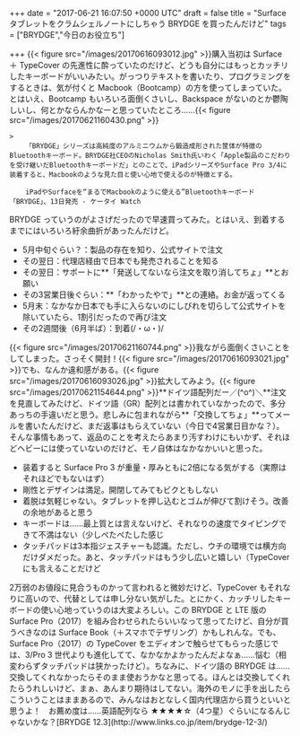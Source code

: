 
+++
date = "2017-06-21 16:07:50 +0000 UTC"
draft = false
title = "Surface タブレットをクラムシェルノートにしちゃう BRYDGE を買ったんだけど"
tags = ["BRYDGE","今日のお役立ち"]

+++
{{< figure src="/images/20170616093012.jpg"  >}}購入当初は Surface ＋ TypeCover の先進性に酔っていたのだけど、どうも自分にはもっとカッチリしたキーボードがいいみたい。がっつりテキストを書いたり、プログラミングをするときは、気が付くと Macbook（Bootcamp）の方を使ってしまっていた。とはいえ、Bootcamp もいろいろ面倒くさいし、Backspace がないのとか鬱陶しいし、何とかならんかなーと思っていたところ……{{< figure src="/images/20170621160430.png"  >}}<br/>


    >
        「BRYDGE」シリーズは高純度のアルミニウムから鍛造成形された筐体が特徴のBluetoothキーボード。BRYDGE社CEOのNicholas Smith氏いわく「Apple製品のこだわりを受け継いだBluetoothキーボードだ」とのことで、iPadシリーズやSurface Pro 3/4に装着すると、Macbookのような見た目と使い心地で使えるのが特徴とする。

        iPadやSurfaceを“まるでMacbookのように使える”Bluetoothキーボード「BRYDGE」、13日発売 - ケータイ Watch
    
BRYDGE っていうのがよさげだったので早速買ってみた。とはいえ、到着するまでにはいろいろ紆余曲折があったんだけど。

<ul>
<li>5月中旬ぐらい？：製品の存在を知り、公式サイトで注文</li>
<li>その翌日：代理店経由で日本でも発売されることを知る</li>
<li>その翌日：サポートに**「発送してないなら注文を取り消してちょ」**とお願い</li>
<li>その3営業日後ぐらい：**「わかったやで」**との連絡。お金が返ってくる</li>
<li>5月末：なかなか日本でも手に入らないのにしびれを切らして公式サイトを除いていたら、1割引だったので再び注文</li>
<li>その2週間後（6月半ば）：到着(/・ω・)/</li>
</ul>{{< figure src="/images/20170621160744.png"  >}}我ながら面倒くさいことをしてしまった。さっそく開封！{{< figure src="/images/20170616093021.jpg"  >}}でも、なんか違和感がある。{{< figure src="/images/20170616093026.jpg"  >}}拡大してみよう。{{< figure src="/images/20170621154644.png"  >}}**ドイツ語配列だー／(^o^)＼**注文を見直してみたけど、ドイツ語（GR）配列とは書かれていなかったので、多分あっちの手違いだと思う。悲しみに包まれながら**「交換してちょ」**ってメールを書いたんだけど、まだ返事はもらえていない（今日で4営業日目かな？）。そんな事情もあって、返品のことを考えたらあまり汚すわけにもいかず、それほどヘビーには使っていないのだけど、モノ自体はなかなかいいと思った。

<ul>
<li>装着すると Surface Pro 3 が重量・厚みともに2倍になる気がする（実際はそれほどでもないはず）</li>
<li>剛性とデザインは満足。開閉してみてもビクともしない</li>
<li>着脱は気軽じゃない。タブレットを押し込むとゴムが伸びて割けそう。改善の余地があると思う</li>
<li>キーボードは……最上質とは言えないけど、それなりの速度でタイピングできて不満はない（少しぺたぺたした感じ</li>
<li>タッチパッドは3本指ジェスチャーも認識。ただし、ウチの環境では横方向だけダメだった。あと、タッチパッドはもう少し広いと嬉しい（TypeCover にも言えることだけど</li>
</ul>2万弱のお値段に見合うものかって言われると微妙だけど、TypeCover もそれなりに高いので、代替としては申し分ない気がした。とにかく、カッチリしたキーボードの使い心地っていうのは大変よろしい。この BRYDGE と LTE 版の Surface Pro（2017）を組み合わせられたらいいなって思ってたけど、自分が買うべきなのは Surface Book（＋スマホでテザリング）かもしれんな。でも、Surface Pro（2017）の TypeCover をエディオンで触らせてもらった感じでは、3/Pro 3 世代よりも進化してて、なかなかよかったんだよなぁ……悩む（相変わらずタッチパッドは狭かったけど）。ちなみに、ドイツ語の BRYDGE は……交換してくれなかったらそのまま使おうかなと思ってる。ほんとは交換してくれたらうれしいけど、まぁ、あんまり期待はしてない。海外のモノに手を出したらこういうことはままあるので、みんなはおとなしく国内代理店から買うといいと思うよ！　お薦め度は……英語配列なら ★★★★☆（4つ星）ぐらいになるんじゃないかな？[BRYDGE 12.3](http://www.links.co.jp/item/brydge-12-3/)


